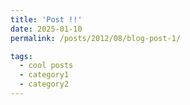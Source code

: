 ```yaml
---
title: 'Post !!'
date: 2025-01-10
permalink: /posts/2012/08/blog-post-1/

tags:
  - cool posts
  - category1
  - category2
---
```

